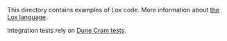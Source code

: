 This directory contains examples of Lox code. More information about [the Lox language](http://www.craftinginterpreters.com/the-lox-language.html).

Integration tests rely on [Dune Cram tests](https://dune.readthedocs.io/en/latest/tests.html#cram-tests).
